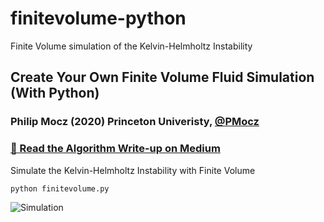 # finitevolume-python
Finite Volume simulation of the Kelvin-Helmholtz Instability

## Create Your Own Finite Volume Fluid Simulation (With Python)

### Philip Mocz (2020) Princeton Univeristy, [@PMocz](https://twitter.com/PMocz)

### [📝 Read the Algorithm Write-up on Medium](https://levelup.gitconnected.com/create-your-own-finite-volume-fluid-simulation-with-python-8f9eab0b8305)

Simulate the Kelvin-Helmholtz Instability with Finite Volume


```
python finitevolume.py
```

![Simulation](./finitevolume.png)
